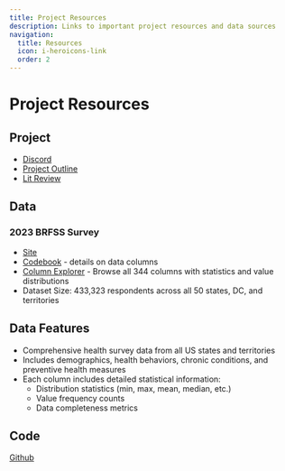 ```yaml
---
title: Project Resources
description: Links to important project resources and data sources
navigation: 
  title: Resources
  icon: i-heroicons-link
  order: 2
---
```


# Project Resources

## Project
- [Discord]()
- [Project Outline](https://docs.google.com/document/d/1RbDx5alcdpi-c61RW2LRcvwGtNUrCIo45GE9f1EYZM4/edit?usp=drivesdk)
- [Lit Review](https://docs.google.com/document/d/1y_1qbr25FeLK4nZb1v7dKZTQkcnlG4NB4UmXdkZSLGE/edit?usp=drivesdk)

## Data
### 2023 BRFSS Survey
- [Site](https://www.cdc.gov/brfss/annual_data/annual_2023.html)
- [Codebook](data/codebook_USCODE23_LLCP_021924.HTML) - details on data columns
- [Column Explorer](/columns) - Browse all 344 columns with statistics and value distributions
- Dataset Size: 433,323 respondents across all 50 states, DC, and territories

## Data Features
- Comprehensive health survey data from all US states and territories
- Includes demographics, health behaviors, chronic conditions, and preventive health measures
- Each column includes detailed statistical information:
  - Distribution statistics (min, max, mean, median, etc.)
  - Value frequency counts
  - Data completeness metrics

## Code
[Github](https://github.com/sksizer/dat490)